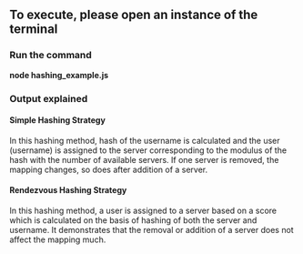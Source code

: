 
## To execute, please open an instance of the terminal

### Run the command 
**node hashing_example.js**

### Output explained

#### **Simple Hashing Strategy**  
In this hashing method, hash of the username is calculated and the user (username) is assigned to the server corresponding to the modulus of the hash with the number of available servers. If one server is removed, the mapping changes, so does after addition of a server.


#### **Rendezvous Hashing Strategy**  
In this hashing method, a user is assigned to a server based on a score which is calculated on the basis of hashing of both the server and username. It demonstrates that the removal or addition of a server does not affect the mapping much.
